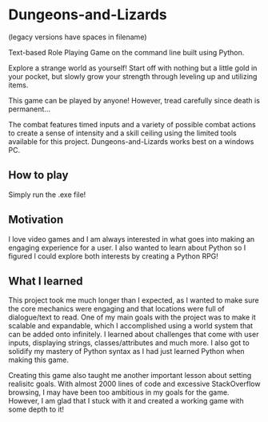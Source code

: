 # Dungeons-and-Lizards

(legacy versions have spaces in filename)

Text-based Role Playing Game on the command line built using Python.

Explore a strange world as yourself! Start off with nothing but a little gold in your pocket, but slowly grow your strength through leveling up and utilizing items. 

This game can be played by anyone! However, tread carefully since death is permanent...

The combat features timed inputs and a variety of possible combat actions to create a sense of intensity and a skill ceiling using the limited tools available for this project. Dungeons-and-Lizards works best on a windows PC.

## How to play

Simply run the .exe file!

## Motivation

I love video games and I am always interested in what goes into making an engaging experience for a user. I also wanted to learn about Python so I figured I could explore both interests by creating a Python RPG! 

## What I learned

This project took me much longer than I expected, as I wanted to make sure the core mechanics were engaging and that locations were full of dialogue/text to read. One of my main goals with the project was to make it scalable and expandable, which I accomplished using a world system that can be added onto infinitely. I learned about challenges that come with user inputs, displaying strings, classes/attributes and much more. I also got to solidify my mastery of Python syntax as I had just learned Python when making this game.

Creating this game also taught me another important lesson about setting realisitc goals. With almost 2000 lines of code and excessive StackOverflow browsing, I may have been too ambitious in my goals for the game. However, I am glad that I stuck with it and created a working game with some depth to it!
